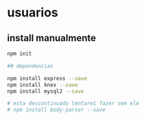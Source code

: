 # usuarios

## install manualmente

```bash
npm init

## dependencias

npm install express --save
npm install knex --save
npm install mysql2 --save

# esta descontinuado tentarei fazer sem ele
# npm install body-parser --save
```
